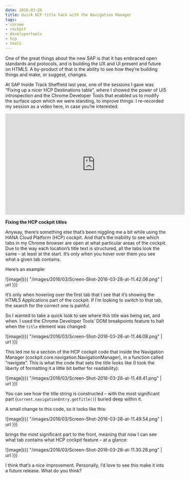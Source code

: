 ```yaml
---
date: 2016-03-28
title: Quick HCP title hack with the Navigation Manager
tags:
- chrome
- cockpit
- developertools
- hcp
- html5
---
```



One of the great things about the new SAP is that it has embraced open standards and protocols, and is building the UX and UI present and future on HTML5. A by-product of that is the ability to see how they’re building things and make, or suggest, changes.

At SAP Inside Track Sheffield last year, one of the sessions I gave was “Fixing up a nicer HCP Destinations table”, where I showed the power of UI5 introspection and the Chrome Developer Tools that enabled us to modify the surface upon which we were standing, to improve things. I re-recorded my session as a video here, in case you’re interested:

<iframe allowfullscreen="allowfullscreen" frameborder="0" height="315" src="https://www.youtube.com/embed/d8P2bV6clXI" width="560"></iframe>

**Fixing the HCP cockpit titles**

Anyway, there’s something else that’s been niggling me a bit while using the HANA Cloud Platform (HCP) cockpit. And that’s the inability to see which tabs in my Chrome browser are open at what particular areas of the cockpit. Due to the way each location’s title text is structured, all the tabs look the same – at least at the start. It’s only when you hover over them you see what a given tab contains.

Here’s an example:

![image]({{ "/images/2016/03/Screen-Shot-2016-03-28-at-11.42.06.png" | url }})

It’s only when hovering over the first tab that I see that it’s showing the HTML5 Applications part of the cockpit. If I’m looking to switch to that tab, the search for the correct one is painful.

So I wanted to take a quick look to see where this title was being set, and when. I used the Chrome Developer Tools’ DOM breakpoints feature to halt when the `title` element was changed:

![image]({{ "/images/2016/03/Screen-Shot-2016-03-28-at-11.46.08.png" | url }})

This led me to a section of the HCP cockpit code that inside the Navigation Manager (cockpit.core.navigation.NavigationManager), in a function called “navigate”. This is what the code that sets the title looks like (I took the liberty of formatting it a little bit better for readability):

![image]({{ "/images/2016/03/Screen-Shot-2016-03-28-at-11.49.41.png" | url }})

You can see how the title string is constructed – with the most significant part (`current.navigationEntry.getTitle()`) buried deep within it.

A small change to this code, so it looks like this:

![image]({{ "/images/2016/03/Screen-Shot-2016-03-28-at-11.49.54.png" | url }})

brings the most significant part to the front, meaning that now I can see what tab contains what HCP cockpit feature – at a glance:

![image]({{ "/images/2016/03/Screen-Shot-2016-03-28-at-11.30.28.png" | url }})

I think that’s a nice improvement. Personally, I’d love to see this make it into a future release. What do you think?

 

 
